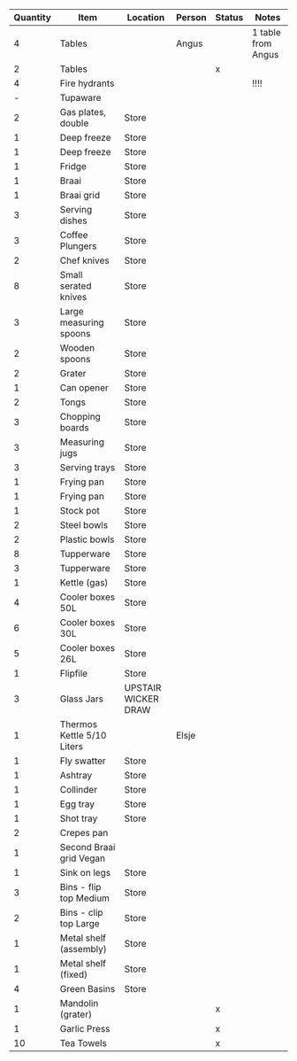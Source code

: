 | Quantity | Item | Location | Person | Status | Notes |
|----------|------|----------|--------|--------|-------|
| 4 | Tables | | Angus | | 1 table from Angus |
| 2 | Tables | | | x | |
| 4 | Fire hydrants | | | | !!!! |
| - | Tupaware | | | | |
| 2 | Gas plates, double | Store | | | |
| 1 | Deep freeze | Store | | | |
| 1 | Deep freeze | Store | | | |
| 1 | Fridge | Store | | | |
| 1 | Braai | Store | | | |
| 1 | Braai grid | Store | | | |
| 3 | Serving dishes | Store | | | |
| 3 | Coffee Plungers | Store | | | |
| 2 | Chef knives | Store | | | |
| 8 | Small serated knives | Store | | | |
| 3 | Large measuring spoons | Store | | | |
| 2 | Wooden spoons | Store | | | |
| 2 | Grater | Store | | | |
| 1 | Can opener | Store | | | |
| 2 | Tongs | Store | | | |
| 3 | Chopping boards | Store | | | |
| 3 | Measuring jugs | Store | | | |
| 3 | Serving trays | Store | | | |
| 1 | Frying pan | Store | | | |
| 1 | Frying pan | Store | | | |
| 1 | Stock pot | Store | | | |
| 2 | Steel bowls | Store | | | |
| 2 | Plastic bowls | Store | | | |
| 8 | Tupperware | Store | | | |
| 3 | Tupperware | Store | | | |
| 1 | Kettle (gas) | Store | | | |
| 4 | Cooler boxes 50L | Store | | | |
| 6 | Cooler boxes 30L | Store | | | |
| 5 | Cooler boxes 26L | Store | | | |
| 1 | Flipfile | Store | | | |
| 3 | Glass Jars | UPSTAIR WICKER DRAW | | | |
| 1 | Thermos Kettle 5/10 Liters | | Elsje | | |
| 1 | Fly swatter | Store | | | |
| 1 | Ashtray | Store | | | |
| 1 | Collinder | Store | | | |
| 1 | Egg tray | Store | | | |
| 1 | Shot tray | Store | | | |
| 2 | Crepes pan | | | | |
| 1 | Second Braai grid Vegan | | | | |
| 1 | Sink on legs | Store | | | |
| 3 | Bins - flip top Medium | Store | | | |
| 2 | Bins - clip top Large | Store | | | |
| 1 | Metal shelf (assembly) | Store | | | |
| 1 | Metal shelf (fixed) | Store | | | |
| 4 | Green Basins | Store | | | |
| 1 | Mandolin (grater) | | | x | |
| 1 | Garlic Press | | | x | |
| 10 | Tea Towels | | | x | |